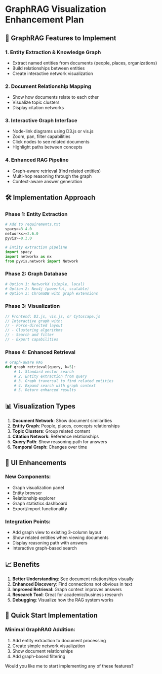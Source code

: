 # GraphRAG Visualization Enhancement Plan

## 🎯 GraphRAG Features to Implement

### 1. Entity Extraction & Knowledge Graph
- Extract named entities from documents (people, places, organizations)
- Build relationships between entities
- Create interactive network visualization

### 2. Document Relationship Mapping
- Show how documents relate to each other
- Visualize topic clusters
- Display citation networks

### 3. Interactive Graph Interface
- Node-link diagrams using D3.js or vis.js
- Zoom, pan, filter capabilities
- Click nodes to see related documents
- Highlight paths between concepts

### 4. Enhanced RAG Pipeline
- Graph-aware retrieval (find related entities)
- Multi-hop reasoning through the graph
- Context-aware answer generation

## 🛠️ Implementation Approach

### Phase 1: Entity Extraction
```python
# Add to requirements.txt
spacy>=3.4.0
networkx>=2.6.0
pyvis>=0.3.0

# Entity extraction pipeline
import spacy
import networkx as nx
from pyvis.network import Network
```

### Phase 2: Graph Database
```python
# Option 1: NetworkX (simple, local)
# Option 2: Neo4j (powerful, scalable)
# Option 3: ChromaDB with graph extensions
```

### Phase 3: Visualization
```javascript
// Frontend: D3.js, vis.js, or Cytoscape.js
// Interactive graph with:
// - Force-directed layout
// - Clustering algorithms
// - Search and filter
// - Export capabilities
```

### Phase 4: Enhanced Retrieval
```python
# Graph-aware RAG
def graph_retrieval(query, k=5):
    # 1. Standard vector search
    # 2. Entity extraction from query
    # 3. Graph traversal to find related entities
    # 4. Expand search with graph context
    # 5. Return enhanced results
```

## 📊 Visualization Types

1. **Document Network**: Show document similarities
2. **Entity Graph**: People, places, concepts relationships
3. **Topic Clusters**: Group related content
4. **Citation Network**: Reference relationships
5. **Query Path**: Show reasoning path for answers
6. **Temporal Graph**: Changes over time

## 🎨 UI Enhancements

### New Components:
- Graph visualization panel
- Entity browser
- Relationship explorer
- Graph statistics dashboard
- Export/import functionality

### Integration Points:
- Add graph view to existing 3-column layout
- Show related entities when viewing documents
- Display reasoning path with answers
- Interactive graph-based search

## 📈 Benefits

1. **Better Understanding**: See document relationships visually
2. **Enhanced Discovery**: Find connections not obvious in text
3. **Improved Retrieval**: Graph context improves answers
4. **Research Tool**: Great for academic/business research
5. **Debugging**: Visualize how the RAG system works

## 🚀 Quick Start Implementation

### Minimal GraphRAG Addition:
1. Add entity extraction to document processing
2. Create simple network visualization
3. Show document relationships
4. Add graph-based filtering

Would you like me to start implementing any of these features?
